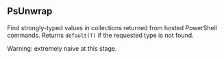 ## PsUnwrap

Find strongly-typed values in collections returned from hosted PowerShell commands. Returns ```default(T)``` if the requested type is not found.


Warning: extremely naive at this stage.